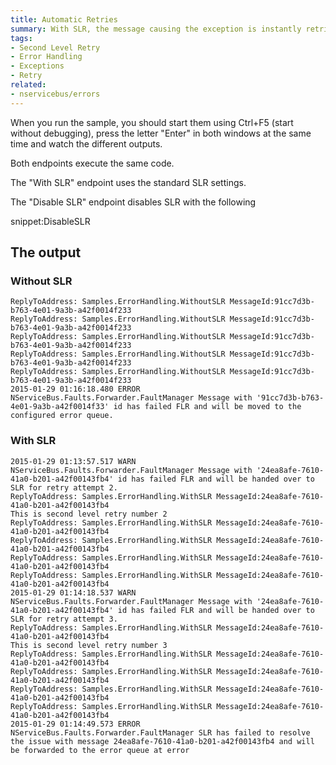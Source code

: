 ```yaml
---
title: Automatic Retries
summary: With SLR, the message causing the exception is instantly retried via a retries queue instead of an error queue.
tags:
- Second Level Retry 
- Error Handling
- Exceptions
- Retry
related:
- nservicebus/errors
---
```


When you run the sample, you should start them using Ctrl+F5 (start without debugging), press the letter "Enter" in both windows at the same time and watch the different outputs. 

Both endpoints execute the same code.

<!-- import handler -->  


The "With SLR" endpoint uses the standard SLR settings.

The "Disable SLR" endpoint disables SLR with the following

snippet:DisableSLR


## The output


### Without SLR 

```
ReplyToAddress: Samples.ErrorHandling.WithoutSLR MessageId:91cc7d3b-b763-4e01-9a3b-a42f0014f233
ReplyToAddress: Samples.ErrorHandling.WithoutSLR MessageId:91cc7d3b-b763-4e01-9a3b-a42f0014f233
ReplyToAddress: Samples.ErrorHandling.WithoutSLR MessageId:91cc7d3b-b763-4e01-9a3b-a42f0014f233
ReplyToAddress: Samples.ErrorHandling.WithoutSLR MessageId:91cc7d3b-b763-4e01-9a3b-a42f0014f233
ReplyToAddress: Samples.ErrorHandling.WithoutSLR MessageId:91cc7d3b-b763-4e01-9a3b-a42f0014f233
2015-01-29 01:16:18.480 ERROR NServiceBus.Faults.Forwarder.FaultManager Message with '91cc7d3b-b763-4e01-9a3b-a42f0014f33' id has failed FLR and will be moved to the configured error queue.
```


### With SLR

```
2015-01-29 01:13:57.517 WARN  NServiceBus.Faults.Forwarder.FaultManager Message with '24ea8afe-7610-41a0-b201-a42f00143fb4' id has failed FLR and will be handed over to SLR for retry attempt 2.
ReplyToAddress: Samples.ErrorHandling.WithSLR MessageId:24ea8afe-7610-41a0-b201-a42f00143fb4
This is second level retry number 2
ReplyToAddress: Samples.ErrorHandling.WithSLR MessageId:24ea8afe-7610-41a0-b201-a42f00143fb4
ReplyToAddress: Samples.ErrorHandling.WithSLR MessageId:24ea8afe-7610-41a0-b201-a42f00143fb4
ReplyToAddress: Samples.ErrorHandling.WithSLR MessageId:24ea8afe-7610-41a0-b201-a42f00143fb4
ReplyToAddress: Samples.ErrorHandling.WithSLR MessageId:24ea8afe-7610-41a0-b201-a42f00143fb4
2015-01-29 01:14:18.537 WARN  NServiceBus.Faults.Forwarder.FaultManager Message with '24ea8afe-7610-41a0-b201-a42f00143fb4' id has failed FLR and will be handed over to SLR for retry attempt 3.
ReplyToAddress: Samples.ErrorHandling.WithSLR MessageId:24ea8afe-7610-41a0-b201-a42f00143fb4
This is second level retry number 3
ReplyToAddress: Samples.ErrorHandling.WithSLR MessageId:24ea8afe-7610-41a0-b201-a42f00143fb4
ReplyToAddress: Samples.ErrorHandling.WithSLR MessageId:24ea8afe-7610-41a0-b201-a42f00143fb4
ReplyToAddress: Samples.ErrorHandling.WithSLR MessageId:24ea8afe-7610-41a0-b201-a42f00143fb4
ReplyToAddress: Samples.ErrorHandling.WithSLR MessageId:24ea8afe-7610-41a0-b201-a42f00143fb4
2015-01-29 01:14:49.573 ERROR NServiceBus.Faults.Forwarder.FaultManager SLR has failed to resolve the issue with message 24ea8afe-7610-41a0-b201-a42f00143fb4 and will be forwarded to the error queue at error
```
